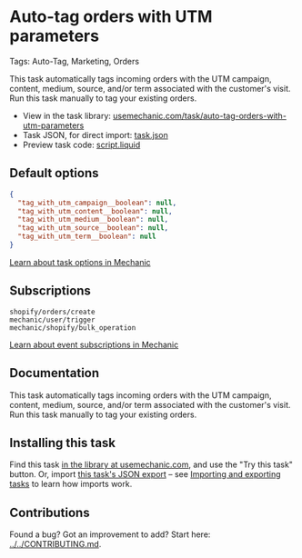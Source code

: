 # Auto-tag orders with UTM parameters

Tags: Auto-Tag, Marketing, Orders

This task automatically tags incoming orders with the UTM campaign, content, medium, source, and/or term associated with the customer's visit. Run this task manually to tag your existing orders.

* View in the task library: [usemechanic.com/task/auto-tag-orders-with-utm-parameters](https://usemechanic.com/task/auto-tag-orders-with-utm-parameters)
* Task JSON, for direct import: [task.json](../../tasks/auto-tag-orders-with-utm-parameters.json)
* Preview task code: [script.liquid](./script.liquid)

## Default options

```json
{
  "tag_with_utm_campaign__boolean": null,
  "tag_with_utm_content__boolean": null,
  "tag_with_utm_medium__boolean": null,
  "tag_with_utm_source__boolean": null,
  "tag_with_utm_term__boolean": null
}
```

[Learn about task options in Mechanic](https://docs.usemechanic.com/article/471-task-options)

## Subscriptions

```liquid
shopify/orders/create
mechanic/user/trigger
mechanic/shopify/bulk_operation
```

[Learn about event subscriptions in Mechanic](https://docs.usemechanic.com/article/408-subscriptions)

## Documentation

This task automatically tags incoming orders with the UTM campaign, content, medium, source, and/or term associated with the customer's visit. Run this task manually to tag your existing orders.

## Installing this task

Find this task [in the library at usemechanic.com](https://usemechanic.com/task/auto-tag-orders-with-utm-parameters), and use the "Try this task" button. Or, import [this task's JSON export](../../tasks/auto-tag-orders-with-utm-parameters.json) – see [Importing and exporting tasks](https://docs.usemechanic.com/article/505-importing-and-exporting-tasks) to learn how imports work.

## Contributions

Found a bug? Got an improvement to add? Start here: [../../CONTRIBUTING.md](../../CONTRIBUTING.md).
